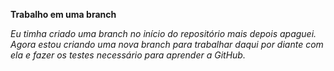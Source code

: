 
**Trabalho em uma branch**

*Eu timha criado uma branch no início do repositório mais depois apaguei.*
*Agora estou criando uma nova branch para trabalhar daqui por diante com ela e fazer os testes necessário para aprender a GitHub.*